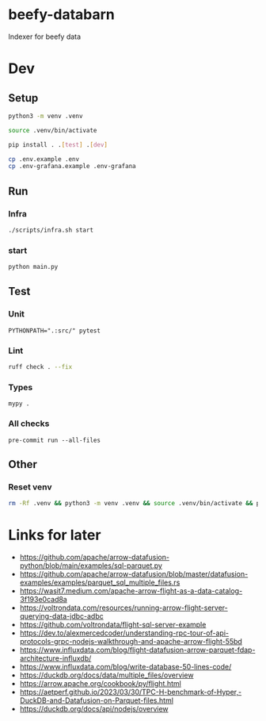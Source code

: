 # beefy-databarn

Indexer for beefy data

# Dev

## Setup

```bash
python3 -m venv .venv
```

```bash
source .venv/bin/activate
```

```bash
pip install . .[test] .[dev]
```

```bash
cp .env.example .env
cp .env-grafana.example .env-grafana
```

## Run

### Infra

```bash
./scripts/infra.sh start
```

### start

```bash
python main.py
```

## Test

### Unit

```
PYTHONPATH=".:src/" pytest
```

### Lint

```bash
ruff check . --fix
```

### Types

```
mypy .
```

### All checks

```
pre-commit run --all-files
```

## Other

### Reset venv

```bash
rm -Rf .venv && python3 -m venv .venv && source .venv/bin/activate && pip install . .[test] .[dev]
```

# Links for later

- https://github.com/apache/arrow-datafusion-python/blob/main/examples/sql-parquet.py
- https://github.com/apache/arrow-datafusion/blob/master/datafusion-examples/examples/parquet_sql_multiple_files.rs
- https://wasit7.medium.com/apache-arrow-flight-as-a-data-catalog-3f193e0cad8a
- https://voltrondata.com/resources/running-arrow-flight-server-querying-data-jdbc-adbc
- https://github.com/voltrondata/flight-sql-server-example
- https://dev.to/alexmercedcoder/understanding-rpc-tour-of-api-protocols-grpc-nodejs-walkthrough-and-apache-arrow-flight-55bd
- https://www.influxdata.com/blog/flight-datafusion-arrow-parquet-fdap-architecture-influxdb/
- https://www.influxdata.com/blog/write-database-50-lines-code/
- https://duckdb.org/docs/data/multiple_files/overview
- https://arrow.apache.org/cookbook/py/flight.html
- https://aetperf.github.io/2023/03/30/TPC-H-benchmark-of-Hyper,-DuckDB-and-Datafusion-on-Parquet-files.html
- https://duckdb.org/docs/api/nodejs/overview
